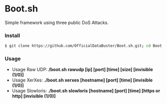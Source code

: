 # Boot.sh
Simple framework using three public DoS Attacks.

### Install
```bash
$ git clone https://github.com/OfficialDataBuster/Boot.sh.git; cd Boot.sh; chmod +x install; sudo ./install; rm install && clear; ./boot.sh
```

### Usage
* Usage Raw UDP: **/boot.sh rawudp [ip] [port] [time] [size] [invisible (1/0)]**
* Usage XerXes: **./boot.sh xerxes [hostname] [port] [time] [invisible (1/0)]**
* Usage Slowloris: .**/boot.sh slowloris [hostname] [port] [time] [https or http] [invisible (1/0)]**

